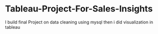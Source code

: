 # Tableau-Project-For-Sales-Insights
I build final Project on data cleaning using mysql then i did visualization in tableau 
